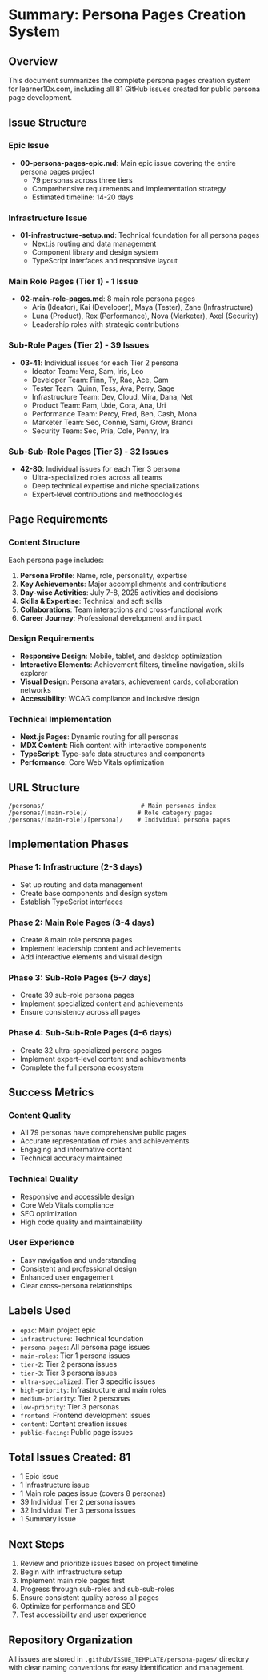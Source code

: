 # Summary: Persona Pages Creation System

## Overview
This document summarizes the complete persona pages creation system for learner10x.com, including all 81 GitHub issues created for public persona page development.

## Issue Structure

### Epic Issue
- **00-persona-pages-epic.md**: Main epic issue covering the entire persona pages project
  - 79 personas across three tiers
  - Comprehensive requirements and implementation strategy
  - Estimated timeline: 14-20 days

### Infrastructure Issue
- **01-infrastructure-setup.md**: Technical foundation for all persona pages
  - Next.js routing and data management
  - Component library and design system
  - TypeScript interfaces and responsive layout

### Main Role Pages (Tier 1) - 1 Issue
- **02-main-role-pages.md**: 8 main role persona pages
  - Aria (Ideator), Kai (Developer), Maya (Tester), Zane (Infrastructure)
  - Luna (Product), Rex (Performance), Nova (Marketer), Axel (Security)
  - Leadership roles with strategic contributions

### Sub-Role Pages (Tier 2) - 39 Issues
- **03-41**: Individual issues for each Tier 2 persona
  - Ideator Team: Vera, Sam, Iris, Leo
  - Developer Team: Finn, Ty, Rae, Ace, Cam
  - Tester Team: Quinn, Tess, Ava, Perry, Sage
  - Infrastructure Team: Dev, Cloud, Mira, Dana, Net
  - Product Team: Pam, Uxie, Cora, Ana, Uri
  - Performance Team: Percy, Fred, Ben, Cash, Mona
  - Marketer Team: Seo, Connie, Sami, Grow, Brandi
  - Security Team: Sec, Pria, Cole, Penny, Ira

### Sub-Sub-Role Pages (Tier 3) - 32 Issues
- **42-80**: Individual issues for each Tier 3 persona
  - Ultra-specialized roles across all teams
  - Deep technical expertise and niche specializations
  - Expert-level contributions and methodologies

## Page Requirements

### Content Structure
Each persona page includes:
1. **Persona Profile**: Name, role, personality, expertise
2. **Key Achievements**: Major accomplishments and contributions
3. **Day-wise Activities**: July 7-8, 2025 activities and decisions
4. **Skills & Expertise**: Technical and soft skills
5. **Collaborations**: Team interactions and cross-functional work
6. **Career Journey**: Professional development and impact

### Design Requirements
- **Responsive Design**: Mobile, tablet, and desktop optimization
- **Interactive Elements**: Achievement filters, timeline navigation, skills explorer
- **Visual Design**: Persona avatars, achievement cards, collaboration networks
- **Accessibility**: WCAG compliance and inclusive design

### Technical Implementation
- **Next.js Pages**: Dynamic routing for all personas
- **MDX Content**: Rich content with interactive components
- **TypeScript**: Type-safe data structures and components
- **Performance**: Core Web Vitals optimization

## URL Structure
```
/personas/                           # Main personas index
/personas/[main-role]/              # Role category pages
/personas/[main-role]/[persona]/    # Individual persona pages
```

## Implementation Phases

### Phase 1: Infrastructure (2-3 days)
- Set up routing and data management
- Create base components and design system
- Establish TypeScript interfaces

### Phase 2: Main Role Pages (3-4 days)
- Create 8 main role persona pages
- Implement leadership content and achievements
- Add interactive elements and visual design

### Phase 3: Sub-Role Pages (5-7 days)
- Create 39 sub-role persona pages
- Implement specialized content and achievements
- Ensure consistency across all pages

### Phase 4: Sub-Sub-Role Pages (4-6 days)
- Create 32 ultra-specialized persona pages
- Implement expert-level content and achievements
- Complete the full persona ecosystem

## Success Metrics

### Content Quality
- All 79 personas have comprehensive public pages
- Accurate representation of roles and achievements
- Engaging and informative content
- Technical accuracy maintained

### Technical Quality
- Responsive and accessible design
- Core Web Vitals compliance
- SEO optimization
- High code quality and maintainability

### User Experience
- Easy navigation and understanding
- Consistent and professional design
- Enhanced user engagement
- Clear cross-persona relationships

## Labels Used
- `epic`: Main project epic
- `infrastructure`: Technical foundation
- `persona-pages`: All persona page issues
- `main-roles`: Tier 1 persona issues
- `tier-2`: Tier 2 persona issues
- `tier-3`: Tier 3 persona issues
- `ultra-specialized`: Tier 3 specific issues
- `high-priority`: Infrastructure and main roles
- `medium-priority`: Tier 2 personas
- `low-priority`: Tier 3 personas
- `frontend`: Frontend development issues
- `content`: Content creation issues
- `public-facing`: Public page issues

## Total Issues Created: 81
- 1 Epic issue
- 1 Infrastructure issue
- 1 Main role pages issue (covers 8 personas)
- 39 Individual Tier 2 persona issues
- 32 Individual Tier 3 persona issues
- 1 Summary issue

## Next Steps
1. Review and prioritize issues based on project timeline
2. Begin with infrastructure setup
3. Implement main role pages first
4. Progress through sub-roles and sub-sub-roles
5. Ensure consistent quality across all pages
6. Optimize for performance and SEO
7. Test accessibility and user experience

## Repository Organization
All issues are stored in `.github/ISSUE_TEMPLATE/persona-pages/` directory with clear naming conventions for easy identification and management.
